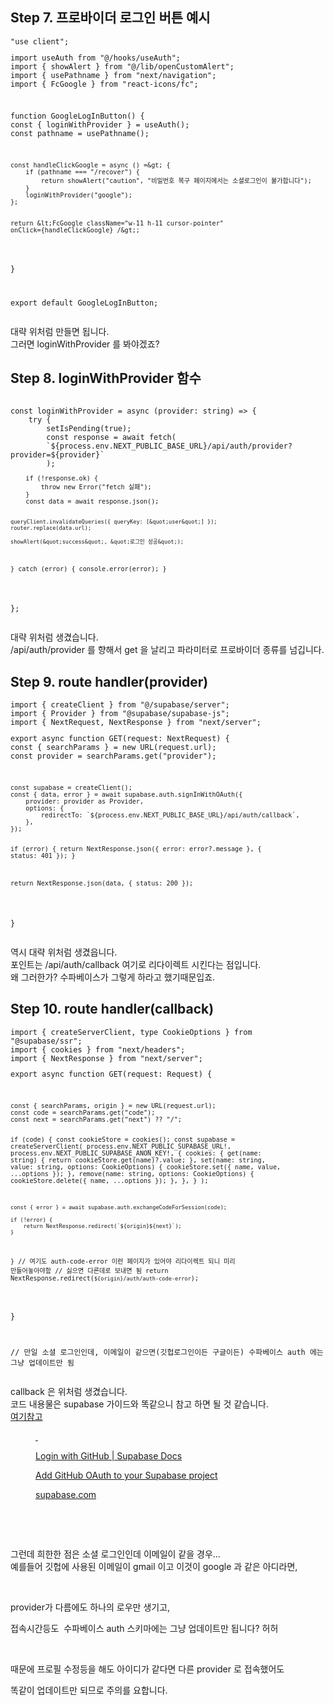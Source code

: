 <h2 data-ke-size="size26">Step 7.  프로바이더 로그인 버튼 예시</h2>
<pre class="javascript"><code>"use client";
<p>import useAuth from &quot;@/hooks/useAuth&quot;;
import { showAlert } from &quot;@/lib/openCustomAlert&quot;;
import { usePathname } from &quot;next/navigation&quot;;
import { FcGoogle } from &quot;react-icons/fc&quot;;</p>
<p>function GoogleLogInButton() {
const { loginWithProvider } = useAuth();
const pathname = usePathname();</p>
<pre><code>const handleClickGoogle = async () =&amp;gt; {
    if (pathname === &quot;/recover&quot;) {
        return showAlert(&quot;caution&quot;, &quot;비밀번호 복구 페이지에서는 소셜로그인이 불가합니다&quot;);
    }
    loginWithProvider(&quot;google&quot;);
};

return 
&amp;lt;FcGoogle className=&quot;w-11 h-11 cursor-pointer&quot; onClick={handleClickGoogle} /&amp;gt;;
</code></pre>
<p>}</p>
<p>export default GoogleLogInButton;</code></pre></p>
<p data-ke-size="size16">대략 위처럼 만들면 됩니다.<br />그러면 loginWithProvider 를 봐야겠죠?</p>
<h2 data-ke-size="size26">Step 8. loginWithProvider 함수</h2>
<pre class="typescript"><code>
const loginWithProvider = async (provider: string) =&gt; {
    try {
        setIsPending(true);
        const response = await fetch(
        `${process.env.NEXT_PUBLIC_BASE_URL}/api/auth/provider?provider=${provider}`
        );
<pre><code>    if (!response.ok) {
        throw new Error(&quot;fetch 실패&quot;);
    }
    const data = await response.json();

    queryClient.invalidateQueries({ queryKey: [&quot;user&quot;] });
    router.replace(data.url);

    showAlert(&quot;success&quot;, &quot;로그인 성공&quot;);
} catch (error) {
    console.error(error);
}
</code></pre>
<p>};</code></pre></p>
<p data-ke-size="size16">대략 위처럼 생겼습니다.<br />/api/auth/provider 를 향해서 get 을 날리고 파라미터로 프로바이더 종류를 넘깁니다.</p>
<h2 data-ke-size="size26">Step 9. route handler(provider)</h2>
<pre class="javascript"><code>import { createClient } from "@/supabase/server";
import { Provider } from "@supabase/supabase-js";
import { NextRequest, NextResponse } from "next/server";
<p>export async function GET(request: NextRequest) {
const { searchParams } = new URL(request.url);
const provider = searchParams.get(&quot;provider&quot;);</p>
<pre><code>const supabase = createClient();
const { data, error } = await supabase.auth.signInWithOAuth({
    provider: provider as Provider,
    options: {
        redirectTo: `${process.env.NEXT_PUBLIC_BASE_URL}/api/auth/callback`,
    },
});

if (error) {
    return NextResponse.json({ error: error?.message }, { status: 401 });
}

return NextResponse.json(data, { status: 200 });
</code></pre>
<p>}</code></pre></p>
<p data-ke-size="size16">역시 대략 위처럼 생겼읍니다.<br />포인트는 /api/auth/callback 여기로 리다이렉트 시킨다는 점입니다.<br />왜 그러한가? 수파베이스가 그렇게 하라고 했기때문입죠.</p>
<h2 data-ke-size="size26">Step 10. route handler(callback)</h2>
<pre class="typescript"><code>import { createServerClient, type CookieOptions } from "@supabase/ssr";
import { cookies } from "next/headers";
import { NextResponse } from "next/server";
<p>export async function GET(request: Request) {</p>
<pre><code>const { searchParams, origin } = new URL(request.url);
const code = searchParams.get(&quot;code&quot;);
const next = searchParams.get(&quot;next&quot;) ?? &quot;/&quot;;


if (code) {
    const cookieStore = cookies();
    const supabase = createServerClient(
        process.env.NEXT_PUBLIC_SUPABASE_URL!,
        process.env.NEXT_PUBLIC_SUPABASE_ANON_KEY!,
            {
                cookies: {
                    get(name: string) {
                    return cookieStore.get(name)?.value;
                },
                set(name: string, value: string, options: CookieOptions) {
                    cookieStore.set({ name, value, ...options });
                },
                remove(name: string, options: CookieOptions) {
                    cookieStore.delete({ name, ...options });
                },
            },
        }
    );

    const { error } = await supabase.auth.exchangeCodeForSession(code);

    if (!error) {
        return NextResponse.redirect(`${origin}${next}`);
    }
}
// 여기도 auth-code-error 이런 페이지가 있어야 리다이렉트 되니 미리 만들어놓아야함 
// 싫으면 다른데로 보내면 됨
return NextResponse.redirect(`${origin}/auth/auth-code-error`);
</code></pre>
<p>}</p>
<p>// 만일 소셜 로그인인데, 이메일이 같으면(깃헙로그인이든 구글이든) 수파베이스 auth 에는 그냥 업데이트만 됨</code></pre></p>
<p data-ke-size="size16">callback 은 위처럼 생겼습니다.<br />코드 내용물은 supabase 가이드와 똑같으니 참고 하면 될 것 같습니다.<br /><a href="https://supabase.com/docs/guides/auth/social-login/auth-github?queryGroups=environment&amp;environment=server">여기참고</a></p>
<figure id="og_1721043295074" contenteditable="false" data-ke-type="opengraph" data-ke-align="alignCenter" data-og-type="article" data-og-title="Login with GitHub | Supabase Docs" data-og-description="Add GitHub OAuth to your Supabase project" data-og-host="supabase.com" data-og-source-url="https://supabase.com/docs/guides/auth/social-login/auth-github?queryGroups=environment&amp;environment=server" data-og-url="https://supabase.com/docs/guides/auth/social-login/auth-github" data-og-image="https://scrap.kakaocdn.net/dn/bPYZbk/hyWCAbbOab/Q0R6oUkxdA0W33uKgNLYDK/img.png?width=1200&amp;height=630&amp;face=0_0_1200_630,https://scrap.kakaocdn.net/dn/c3IAL4/hyWzwVPbeW/4Kqut26zIwXPqsB0Vq5rIk/img.png?width=1200&amp;height=600&amp;face=0_0_1200_600,https://scrap.kakaocdn.net/dn/iRp8u/hyWzsslAMS/PzYuKA1Hm8mAChL5dhM030/img.png?width=1349&amp;height=814&amp;face=0_0_1349_814"><a href="https://supabase.com/docs/guides/auth/social-login/auth-github?queryGroups=environment&amp;environment=server" target="_blank" rel="noopener" data-source-url="https://supabase.com/docs/guides/auth/social-login/auth-github?queryGroups=environment&amp;environment=server">
<div class="og-image" style="background-image: url('https://scrap.kakaocdn.net/dn/bPYZbk/hyWCAbbOab/Q0R6oUkxdA0W33uKgNLYDK/img.png?width=1200&amp;height=630&amp;face=0_0_1200_630,https://scrap.kakaocdn.net/dn/c3IAL4/hyWzwVPbeW/4Kqut26zIwXPqsB0Vq5rIk/img.png?width=1200&amp;height=600&amp;face=0_0_1200_600,https://scrap.kakaocdn.net/dn/iRp8u/hyWzsslAMS/PzYuKA1Hm8mAChL5dhM030/img.png?width=1349&amp;height=814&amp;face=0_0_1349_814');">&nbsp;</div>
<div class="og-text">
<p class="og-title" data-ke-size="size16">Login with GitHub | Supabase Docs</p>
<p class="og-desc" data-ke-size="size16">Add GitHub OAuth to your Supabase project</p>
<p class="og-host" data-ke-size="size16">supabase.com</p>
</div>
</a></figure>
<p data-ke-size="size16">&nbsp;</p>
<p data-ke-size="size16">&nbsp;</p>
<p data-ke-size="size16">그런데 희한한 점은 소셜 로그인인데 이메일이 같을 경우...<br />예를들어 깃헙에 사용된 이메일이 gmail 이고 이것이 google 과 같은 아디라면,</p>
<p data-ke-size="size16">&nbsp;</p>
<p data-ke-size="size16">provider가 다름에도 하나의 로우만 생기고,</p>
<p data-ke-size="size16">접속시간등도&nbsp; 수파베이스 auth 스키마에는 그냥 업데이트만 됩니다? 허허</p>
<p data-ke-size="size16">&nbsp;</p>
<p data-ke-size="size16">때문에 프로필 수정등을 해도 아이디가 같다면 다른 provider 로 접속했어도</p>
<p data-ke-size="size16">똑같이 업데이트만 되므로 주의를 요합니다.</p>